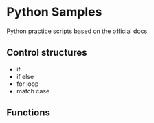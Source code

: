 # Python Samples
Python practice scripts based on the official docs
## Control structures
* if
* if else
* for loop
* match case


## Functions

